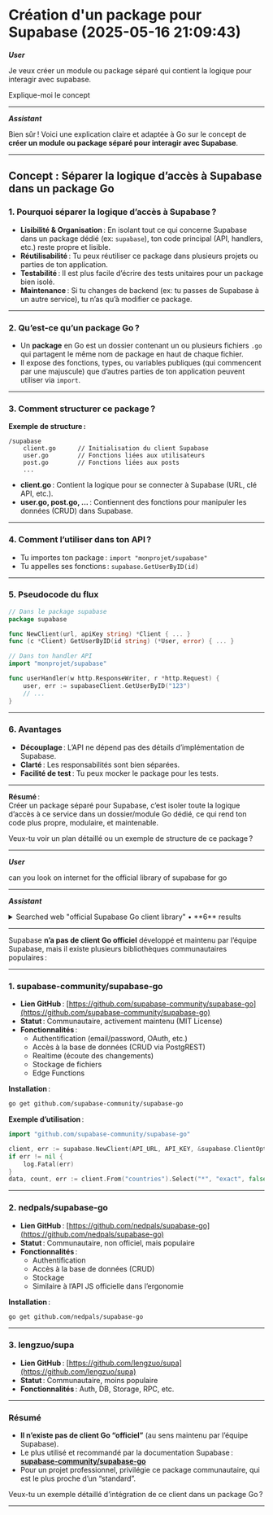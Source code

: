 <!-- Generated by SpecStory -->

# Création d'un package pour Supabase (2025-05-16 21:09:43)

_**User**_

Je veux créer un module ou package séparé qui contient la logique pour interagir avec supabase. 

Explique-moi le concept 

---

_**Assistant**_

Bien sûr ! Voici une explication claire et adaptée à Go sur le concept de **créer un module ou package séparé pour interagir avec Supabase**.

---

## Concept : Séparer la logique d’accès à Supabase dans un package Go

### 1. **Pourquoi séparer la logique d’accès à Supabase ?**

- **Lisibilité & Organisation** : En isolant tout ce qui concerne Supabase dans un package dédié (ex: `supabase`), ton code principal (API, handlers, etc.) reste propre et lisible.
- **Réutilisabilité** : Tu peux réutiliser ce package dans plusieurs projets ou parties de ton application.
- **Testabilité** : Il est plus facile d’écrire des tests unitaires pour un package bien isolé.
- **Maintenance** : Si tu changes de backend (ex: tu passes de Supabase à un autre service), tu n’as qu’à modifier ce package.

---

### 2. **Qu’est-ce qu’un package Go ?**

- Un **package** en Go est un dossier contenant un ou plusieurs fichiers `.go` qui partagent le même nom de package en haut de chaque fichier.
- Il expose des fonctions, types, ou variables publiques (qui commencent par une majuscule) que d’autres parties de ton application peuvent utiliser via `import`.

---

### 3. **Comment structurer ce package ?**

**Exemple de structure :**

```
/supabase
    client.go      // Initialisation du client Supabase
    user.go        // Fonctions liées aux utilisateurs
    post.go        // Fonctions liées aux posts
    ...
```

- **client.go** : Contient la logique pour se connecter à Supabase (URL, clé API, etc.).
- **user.go, post.go, ...** : Contiennent des fonctions pour manipuler les données (CRUD) dans Supabase.

---

### 4. **Comment l’utiliser dans ton API ?**

- Tu importes ton package : `import "monprojet/supabase"`
- Tu appelles ses fonctions : `supabase.GetUserByID(id)`

---

### 5. **Pseudocode du flux**

```go
// Dans le package supabase
package supabase

func NewClient(url, apiKey string) *Client { ... }
func (c *Client) GetUserByID(id string) (*User, error) { ... }

// Dans ton handler API
import "monprojet/supabase"

func userHandler(w http.ResponseWriter, r *http.Request) {
    user, err := supabaseClient.GetUserByID("123")
    // ...
}
```

---

### 6. **Avantages**

- **Découplage** : L’API ne dépend pas des détails d’implémentation de Supabase.
- **Clarté** : Les responsabilités sont bien séparées.
- **Facilité de test** : Tu peux mocker le package pour les tests.

---

**Résumé** :  
Créer un package séparé pour Supabase, c’est isoler toute la logique d’accès à ce service dans un dossier/module Go dédié, ce qui rend ton code plus propre, modulaire, et maintenable.

Veux-tu voir un plan détaillé ou un exemple de structure de ce package ?

---

_**User**_

can you look on internet for the official library of supabase for go

---

_**Assistant**_

<details>
            <summary>Searched web "official Supabase Go client library" • **6** results</summary>
        
| Title | URL |
|-------|-----|
| Client Libraries \| Supabase Docs | https://supabase.com/docs/guides/api/rest/client-libs |
| A Go Client library for Supabase | https://github.com/supabase-community/supabase-go |
| nedpals/supabase-go | https://github.com/nedpals/supabase-go |
| GitHub - supabase-community/supabase-go: A Go Client library for Supabase | https://github.com/supabase-community/supabase-go |
| GitHub - lengzuo/supa: Golang SDK for Supabase | https://github.com/lengzuo/supa |
| GitHub - nedpals/supabase-go: Unofficial Supabase client library for Go. | https://github.com/nedpals/supabase-go |

</details>

---

Supabase **n’a pas de client Go officiel** développé et maintenu par l’équipe Supabase, mais il existe plusieurs bibliothèques communautaires populaires :

---

### 1. **supabase-community/supabase-go**
- **Lien GitHub** : [https://github.com/supabase-community/supabase-go](https://github.com/supabase-community/supabase-go)
- **Statut** : Communautaire, activement maintenu (MIT License)
- **Fonctionnalités** :
  - Authentification (email/password, OAuth, etc.)
  - Accès à la base de données (CRUD via PostgREST)
  - Realtime (écoute des changements)
  - Stockage de fichiers
  - Edge Functions

**Installation** :
```sh
go get github.com/supabase-community/supabase-go
```

**Exemple d’utilisation** :
```go
import "github.com/supabase-community/supabase-go"

client, err := supabase.NewClient(API_URL, API_KEY, &supabase.ClientOptions{})
if err != nil {
    log.Fatal(err)
}
data, count, err := client.From("countries").Select("*", "exact", false).Execute()
```

---

### 2. **nedpals/supabase-go**
- **Lien GitHub** : [https://github.com/nedpals/supabase-go](https://github.com/nedpals/supabase-go)
- **Statut** : Communautaire, non officiel, mais populaire
- **Fonctionnalités** :
  - Authentification
  - Accès à la base de données (CRUD)
  - Stockage
  - Similaire à l’API JS officielle dans l’ergonomie

**Installation** :
```sh
go get github.com/nedpals/supabase-go
```

---

### 3. **lengzuo/supa**
- **Lien GitHub** : [https://github.com/lengzuo/supa](https://github.com/lengzuo/supa)
- **Statut** : Communautaire, moins populaire
- **Fonctionnalités** : Auth, DB, Storage, RPC, etc.

---

### **Résumé**
- **Il n’existe pas de client Go “officiel”** (au sens maintenu par l’équipe Supabase).
- Le plus utilisé et recommandé par la documentation Supabase :  
  **[supabase-community/supabase-go](https://github.com/supabase-community/supabase-go)**
- Pour un projet professionnel, privilégie ce package communautaire, qui est le plus proche d’un “standard”.

Veux-tu un exemple détaillé d’intégration de ce client dans un package Go ?

---

